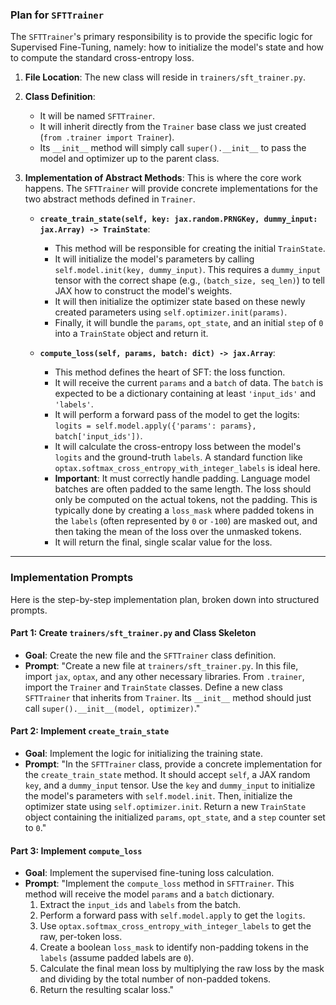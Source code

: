 ### Plan for `SFTTrainer`

The `SFTTrainer`'s primary responsibility is to provide the specific logic for Supervised Fine-Tuning, namely: how to initialize the model's state and how to compute the standard cross-entropy loss.

1.  **File Location**: The new class will reside in `trainers/sft_trainer.py`.

2.  **Class Definition**:
    *   It will be named `SFTTrainer`.
    *   It will inherit directly from the `Trainer` base class we just created (`from .trainer import Trainer`).
    *   Its `__init__` method will simply call `super().__init__` to pass the model and optimizer up to the parent class.

3.  **Implementation of Abstract Methods**: This is where the core work happens. The `SFTTrainer` will provide concrete implementations for the two abstract methods defined in `Trainer`.

    *   **`create_train_state(self, key: jax.random.PRNGKey, dummy_input: jax.Array) -> TrainState`**:
        *   This method will be responsible for creating the initial `TrainState`.
        *   It will initialize the model's parameters by calling `self.model.init(key, dummy_input)`. This requires a `dummy_input` tensor with the correct shape (e.g., `(batch_size, seq_len)`) to tell JAX how to construct the model's weights.
        *   It will then initialize the optimizer state based on these newly created parameters using `self.optimizer.init(params)`.
        *   Finally, it will bundle the `params`, `opt_state`, and an initial `step` of `0` into a `TrainState` object and return it.

    *   **`compute_loss(self, params, batch: dict) -> jax.Array`**:
        *   This method defines the heart of SFT: the loss function.
        *   It will receive the current `params` and a `batch` of data. The `batch` is expected to be a dictionary containing at least `'input_ids'` and `'labels'`.
        *   It will perform a forward pass of the model to get the logits: `logits = self.model.apply({'params': params}, batch['input_ids'])`.
        *   It will calculate the cross-entropy loss between the model's `logits` and the ground-truth `labels`. A standard function like `optax.softmax_cross_entropy_with_integer_labels` is ideal here.
        *   **Important**: It must correctly handle padding. Language model batches are often padded to the same length. The loss should only be computed on the actual tokens, not the padding. This is typically done by creating a `loss_mask` where padded tokens in the `labels` (often represented by `0` or `-100`) are masked out, and then taking the mean of the loss over the unmasked tokens.
        *   It will return the final, single scalar value for the loss.

---

### Implementation Prompts

Here is the step-by-step implementation plan, broken down into structured prompts.

#### Part 1: Create `trainers/sft_trainer.py` and Class Skeleton

*   **Goal**: Create the new file and the `SFTTrainer` class definition.
*   **Prompt**: "Create a new file at `trainers/sft_trainer.py`. In this file, import `jax`, `optax`, and any other necessary libraries. From `.trainer`, import the `Trainer` and `TrainState` classes. Define a new class `SFTTrainer` that inherits from `Trainer`. Its `__init__` method should just call `super().__init__(model, optimizer)`."

#### Part 2: Implement `create_train_state`

*   **Goal**: Implement the logic for initializing the training state.
*   **Prompt**: "In the `SFTTrainer` class, provide a concrete implementation for the `create_train_state` method. It should accept `self`, a JAX random `key`, and a `dummy_input` tensor. Use the `key` and `dummy_input` to initialize the model's parameters with `self.model.init`. Then, initialize the optimizer state using `self.optimizer.init`. Return a new `TrainState` object containing the initialized `params`, `opt_state`, and a `step` counter set to `0`."

#### Part 3: Implement `compute_loss`

*   **Goal**: Implement the supervised fine-tuning loss calculation.
*   **Prompt**: "Implement the `compute_loss` method in `SFTTrainer`. This method will receive the model `params` and a `batch` dictionary.
    1.  Extract the `input_ids` and `labels` from the batch.
    2.  Perform a forward pass with `self.model.apply` to get the `logits`.
    3.  Use `optax.softmax_cross_entropy_with_integer_labels` to get the raw, per-token loss.
    4.  Create a boolean `loss_mask` to identify non-padding tokens in the `labels` (assume padded labels are `0`).
    5.  Calculate the final mean loss by multiplying the raw loss by the mask and dividing by the total number of non-padded tokens.
    6.  Return the resulting scalar loss." 
